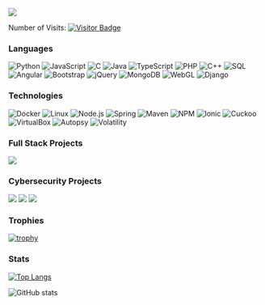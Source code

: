 [![](https://github.com/AvinashSingh786/AvinashSingh786/blob/main/GitHubProfileReadme.gif?raw=true)](https://avinashsingh786.github.io/)

Number of Visits: [![Visitor Badge](https://badges.pufler.dev/visits/AvinashSingh786/AvinashSingh786)](https://badges.pufler.dev)

### Languages

![Python](https://img.shields.io/badge/-Python-000?&logo=Python)
![JavaScript](https://img.shields.io/badge/-JavaScript-000?&logo=JavaScript)
![C](https://img.shields.io/badge/-C-000?&logo=C)
![Java](https://img.shields.io/badge/-Java-000?&logo=Java&logoColor=007396)
![TypeScript](https://img.shields.io/badge/-TypeScript-000?&logo=TypeScript)
![PHP](https://img.shields.io/badge/-PHP-000?&logo=PHP)
![C++](https://img.shields.io/badge/-C++-000?&logo=c%2b%2b&logoColor=00599C)
![SQL](https://img.shields.io/badge/-SQL-000?&logo=MySQL)
![Angular](https://img.shields.io/badge/-Angular-000?&logo=Angular)
![Bootstrap](https://img.shields.io/badge/-Bootstrap-000?&logo=Bootstrap)
![jQuery](https://img.shields.io/badge/-JQuery-000?&logo=JQuery)
![MongoDB](https://img.shields.io/badge/-MongoDB-000?&logo=MongoDB)
![WebGL](https://img.shields.io/badge/-WebGL-000?&logo=WebGL)
![Django](https://img.shields.io/badge/-Django-000?&logo=Django)


### Technologies

![Docker](https://img.shields.io/badge/-Docker-000?&logo=Docker)
![Linux](https://img.shields.io/badge/-Linux-000?&logo=Linux)
![Node.js](https://img.shields.io/badge/-Node.js-000?&logo=node.js)
![Spring](https://img.shields.io/badge/-Spring-000?&logo=Spring)
![Maven](https://img.shields.io/badge/-Maven-000?&logo=Maven)
![NPM](https://img.shields.io/badge/-NPM-000?&logo=NPM)
![Ionic](https://img.shields.io/badge/-Ionic-000?&logo=Ionic)
![Cuckoo](https://img.shields.io/badge/-Cuckoo-000?&logo=Cuckoo)
![VirtualBox](https://img.shields.io/badge/-VirtualBox-000?&logo=VirtualBox)
![Autopsy](https://img.shields.io/badge/-Autopsy-000?&logo=Autopsy)
![Volatility](https://img.shields.io/badge/-Volatility-000?&logo=Volatility)


### Full Stack Projects

[![](https://img.shields.io/badge/-🧬%20Hyperpeform-000)](https://hyperperform.github.io/)
 

### Cybersecurity Projects

[![](https://img.shields.io/badge/-📦%20RegAcquire-000)](https://avinashsingh786.github.io/RegSmart#RegAcquire)
[![](https://img.shields.io/badge/-📦%20RegSmart-000)](https://avinashsingh786.github.io/RegSmart)
[![](https://img.shields.io/badge/-🔍%20Fraud%20Analysis-000)](https://github.com/AvinashSingh786/Fraud-Analysis)
 
 ### Trophies
 [![trophy](https://github-profile-trophy.vercel.app/?username=AvinashSingh786&theme=onedark)](https://github.com/ryo-ma/github-profile-trophy)


### Stats

[![Top Langs](https://github-readme-stats.vercel.app/api/top-langs/?username=AvinashSingh786)](https://github.com/anuraghazra/github-readme-stats)


![GitHub stats](https://github-readme-stats.vercel.app/api?username=AvinashSingh786&count_private=true&show_icons=true)

<!--
**AvinashSingh786/AvinashSingh786** is a ✨ _special_ ✨ repository because its `README.md` (this file) appears on your GitHub profile.

Here are some ideas to get you started:

- 🔭 I’m currently working on ...
- 🌱 I’m currently learning ...
- 👯 I’m looking to collaborate on ...
- 🤔 I’m looking for help with ...
- 💬 Ask me about ...
- 📫 How to reach me: ...
- 😄 Pronouns: ...
- ⚡ Fun fact: ...
-->
